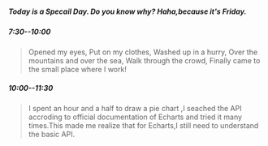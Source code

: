 ##### Today is a Specail Day. Do you know why? Haha,because it's Friday.

##### 7:30--10:00
> Opened my eyes,
> Put on my clothes,
> Washed up in a hurry,
> Over the mountains and over the sea,
> Walk through the crowd,
> Finally came to the small place where I work!

##### 10:00--11:30
> I spent an hour and a half to draw a pie chart ,I seached the API accroding to official documentation of Echarts and tried it many times.This made me realize that for Echarts,I still need to understand the basic API.